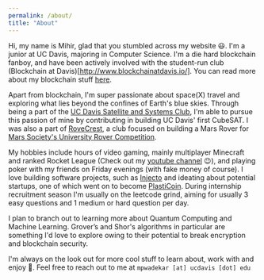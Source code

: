 ```yaml
---
permalink: /about/
title: "About"
---
```


Hi, my name is Mihir, glad that you stumbled across my website 😃. I'm a junior at UC Davis, majoring in Computer Science. I'm a die
hard blockchain fanboy, and have been actively involved with the student-run club (Blockchain at Davis)[http://www.blockchainatdavis.io/]. You can read more about my blockchain stuff [here](https://mw2000.github.io/blockchain/). 

Apart from blockchain, I'm super passionate about space(X) travel and exploring what lies beyond the confines of Earth's blue skies. Through being a part of the [UC Davis Satellite and Systems Club](https://www.facebook.com/SpaceAndSatelliteSystems/), I'm able to pursue this passion of mine by contributing in building UC Davis' first CubeSAT. I was also a part of [RoveCrest](http://rovecrest.com/), a club focused on building a Mars Rover for [Mars Society's University Rover Competition](http://urc.marssociety.org/home/urc-news).

My hobbies include hours of video gaming, mainly multiplayer Minecraft and ranked Rocket League (Check out my [youtube channel](https://www.youtube.com/channel/UCtvvuWeI7Ege7JoQTDyFrqw/) 😉), and playing poker with my friends on Friday evenings (with fake money of course). I love building software projects, such as [Injecto](https://github.com/mw2000/Injecto/) and ideating about potential startups, one of which went on to become [PlastiCoin](https://mwadekar2000.wixsite.com/plasticoin). During internship recruitment season I'm usually on the leetcode grind, aiming for usually 3 easy questions and 1 medium or hard question per day.

I plan to branch out to learning more about Quantum Computing and Machine Learning. Grover’s and Shor's algorithms in particular are something I'd love to explore owing to their potential to break encryption and blockchain security. 

I'm always on the look out for more cool stuff to learn about, work with and enjoy 🙂. Feel free to reach out to me at `mpwadekar [at] ucdavis [dot] edu`